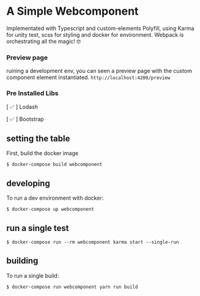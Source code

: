 # A Simple Webcomponent

Implementated with Typescript and custom-elements Polyfill, using Karma for unity test, scss for styling and docker for environment. 
Webpack is orchestrating all the magic! 🤓


### Preview page
ruining a development env, you can seen a preview page with the custom component element instantiated.
`http://localhost:4200/preview`


### Pre Installed Libs
[ ✅ ] Lodash

[ ✅ ] Bootstrap

## setting the table

First, build the docker image

```
$ docker-compose build webcomponent
```

## developing

To run a dev environment with docker: 

```
$ docker-compose up webcomponent
```

## run a single test 

```
$ docker-compose run --rm webcomponent karma start --single-run
```

## building

To run a single build: 

```
$ docker-compose run webcomponent yarn run build
```


